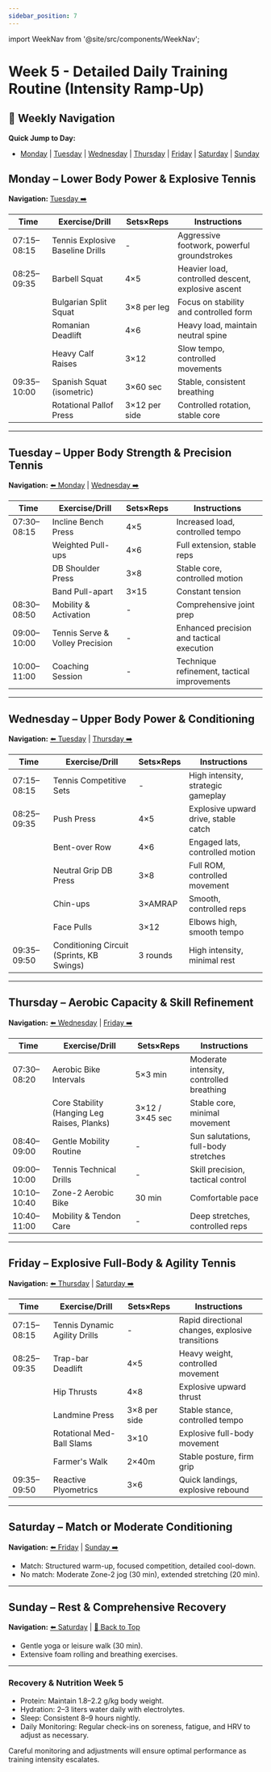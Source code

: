 ```yaml
---
sidebar_position: 7
---
```


import WeekNav from '@site/src/components/WeekNav';

<WeekNav currentWeek={5} />

# Week 5 - Detailed Daily Training Routine (Intensity Ramp-Up)

## 📅 Weekly Navigation

**Quick Jump to Day:**
- [Monday](#monday--lower-body-power--explosive-tennis) | [Tuesday](#tuesday--upper-body-strength--precision-tennis) | [Wednesday](#wednesday--upper-body-power--conditioning) | [Thursday](#thursday--aerobic-capacity--skill-refinement) | [Friday](#friday--explosive-full-body--agility-tennis) | [Saturday](#saturday--match-or-moderate-conditioning) | [Sunday](#sunday--rest--comprehensive-recovery)

## Monday – Lower Body Power & Explosive Tennis

**Navigation:** [Tuesday ➡️](#tuesday--upper-body-strength--precision-tennis)

| Time | Exercise/Drill | Sets×Reps | Instructions |
|------|-------------------|-----------|--------------|
| 07:15–08:15 | Tennis Explosive Baseline Drills | - | Aggressive footwork, powerful groundstrokes |
| 08:25–09:35 | Barbell Squat | 4×5 | Heavier load, controlled descent, explosive ascent |
| | Bulgarian Split Squat | 3×8 per leg | Focus on stability and controlled form |
| | Romanian Deadlift | 4×6 | Heavy load, maintain neutral spine |
| | Heavy Calf Raises | 3×12 | Slow tempo, controlled movements |
| 09:35–10:00 | Spanish Squat (isometric) | 3×60 sec | Stable, consistent breathing |
| | Rotational Pallof Press | 3×12 per side | Controlled rotation, stable core |

---

## Tuesday – Upper Body Strength & Precision Tennis

**Navigation:** [⬅️ Monday](#monday--lower-body-power--explosive-tennis) | [Wednesday ➡️](#wednesday--upper-body-power--conditioning)

| Time | Exercise/Drill | Sets×Reps | Instructions |
|------|-------------------|-----------|--------------|
| 07:30–08:15 | Incline Bench Press | 4×5 | Increased load, controlled tempo |
| | Weighted Pull-ups | 4×6 | Full extension, stable reps |
| | DB Shoulder Press | 3×8 | Stable core, controlled motion |
| | Band Pull-apart | 3×15 | Constant tension |
| 08:30–08:50 | Mobility & Activation | - | Comprehensive joint prep |
| 09:00–10:00 | Tennis Serve & Volley Precision | - | Enhanced precision and tactical execution |
| 10:00–11:00 | Coaching Session | - | Technique refinement, tactical improvements |

---

## Wednesday – Upper Body Power & Conditioning

**Navigation:** [⬅️ Tuesday](#tuesday--upper-body-strength--precision-tennis) | [Thursday ➡️](#thursday--aerobic-capacity--skill-refinement)

| Time | Exercise/Drill | Sets×Reps | Instructions |
|------|-------------------|-----------|--------------|
| 07:15–08:15 | Tennis Competitive Sets | - | High intensity, strategic gameplay |
| 08:25–09:35 | Push Press | 4×5 | Explosive upward drive, stable catch |
| | Bent-over Row | 4×6 | Engaged lats, controlled motion |
| | Neutral Grip DB Press | 3×8 | Full ROM, controlled movement |
| | Chin-ups | 3×AMRAP | Smooth, controlled reps |
| | Face Pulls | 3×12 | Elbows high, smooth tempo |
| 09:35–09:50 | Conditioning Circuit (Sprints, KB Swings) | 3 rounds | High intensity, minimal rest |

---

## Thursday – Aerobic Capacity & Skill Refinement

**Navigation:** [⬅️ Wednesday](#wednesday--upper-body-power--conditioning) | [Friday ➡️](#friday--explosive-full-body--agility-tennis)

| Time | Exercise/Drill | Sets×Reps | Instructions |
|------|-------------------|-----------|--------------|
| 07:30–08:20 | Aerobic Bike Intervals | 5×3 min | Moderate intensity, controlled breathing |
| | Core Stability (Hanging Leg Raises, Planks) | 3×12 / 3×45 sec | Stable core, minimal movement |
| 08:40–09:00 | Gentle Mobility Routine | - | Sun salutations, full-body stretches |
| 09:00–10:00 | Tennis Technical Drills | - | Skill precision, tactical control |
| 10:10–10:40 | Zone-2 Aerobic Bike | 30 min | Comfortable pace |
| 10:40–11:00 | Mobility & Tendon Care | - | Deep stretches, controlled reps |

---

## Friday – Explosive Full-Body & Agility Tennis

**Navigation:** [⬅️ Thursday](#thursday--aerobic-capacity--skill-refinement) | [Saturday ➡️](#saturday--match-or-moderate-conditioning)

| Time | Exercise/Drill | Sets×Reps | Instructions |
|------|-------------------|-----------|--------------|
| 07:15–08:15 | Tennis Dynamic Agility Drills | - | Rapid directional changes, explosive transitions |
| 08:25–09:35 | Trap-bar Deadlift | 4×5 | Heavy weight, controlled movement |
| | Hip Thrusts | 4×8 | Explosive upward thrust |
| | Landmine Press | 3×8 per side | Stable stance, controlled tempo |
| | Rotational Med-Ball Slams | 3×10 | Explosive full-body movement |
| | Farmer's Walk | 2×40m | Stable posture, firm grip |
| 09:35–09:50 | Reactive Plyometrics | 3×6 | Quick landings, explosive rebound |

---

## Saturday – Match or Moderate Conditioning

**Navigation:** [⬅️ Friday](#friday--explosive-full-body--agility-tennis) | [Sunday ➡️](#sunday--rest--comprehensive-recovery)

- Match: Structured warm-up, focused competition, detailed cool-down.
- No match: Moderate Zone-2 jog (30 min), extended stretching (20 min).

---

## Sunday – Rest & Comprehensive Recovery

**Navigation:** [⬅️ Saturday](#saturday--match-or-moderate-conditioning) | [🔄 Back to Top](#-weekly-navigation)

- Gentle yoga or leisure walk (30 min).
- Extensive foam rolling and breathing exercises.

---

### Recovery & Nutrition Week 5
- Protein: Maintain 1.8–2.2 g/kg body weight.
- Hydration: 2–3 liters water daily with electrolytes.
- Sleep: Consistent 8–9 hours nightly.
- Daily Monitoring: Regular check-ins on soreness, fatigue, and HRV to adjust as necessary.

Careful monitoring and adjustments will ensure optimal performance as training intensity escalates.


